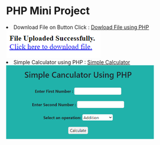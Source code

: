 # PHP Mini Project

<li> Download File on Button Click : 
<a href="Download File on Button Click/download.php "> Dowload File using PHP</a><br></li>
<img src="Download File on Button Click/output.png" /> 

<li> Simple Calculator using PHP : 
<a href="Simple Calculator Using PHP/cal.php"> Simple Calculator</a><br></li>
<img src="Simple Calculator Using PHP/output.png" height="200" width="400" /> 
<br>

 
